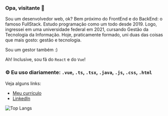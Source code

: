 ### Opa, visitante 👋
Sou um desenvolvedor web, ok? Bem próximo do FrontEnd e do BackEnd: o famoso FullStack. 
Estudo programação como um todo desde 2019. Logo, ingressei em uma universidade federal em 2021, cursando Gestão da Tecnologia da Informação. 
Hoje, praticamente formado, uni duas das coisas que mais gosto: gestão e tecnologia. 

Sou um gestor também :)

Ah! Inclusive, sou fã do `React` e do `Vue`!

### ⚙️ Eu uso diariamente: `.vue`, `.ts`, `.tsx`, `.java`, `.js`, `.css`, `.html`

Veja alguns links:
- [Meu currículo](https://gabrielhenriquedasilva.vercel.app)
- [LinkedIn](https://www.linkedin.com/in/ogabriel-henrique)

![Top Langs](https://github-readme-stats.vercel.app/api/top-langs?username=oGabrielSilva&langs_count=6&show_icons=true&locale=pt-BR&layout=compact&theme=dark)
